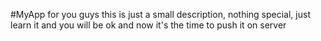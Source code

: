 #MyApp for you guys
this is just a small description, nothing special, just learn it and you will be ok
and now it's the time to push it on server